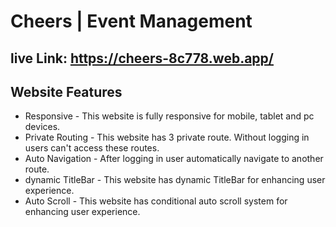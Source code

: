 # Cheers | Event Management

## live Link: https://cheers-8c778.web.app/

## Website Features

- Responsive - This website is fully responsive for mobile, tablet and pc devices.
- Private Routing - This website has 3 private route. Without logging in users can't access these routes.
- Auto Navigation - After logging in user automatically navigate to another route.
- dynamic TitleBar - This website has dynamic TitleBar for enhancing user experience.
- Auto Scroll - This website has conditional auto scroll system for enhancing user experience.
